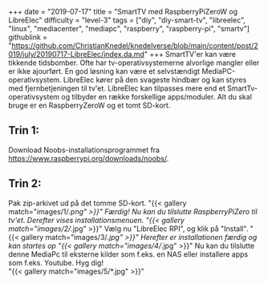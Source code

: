 +++
date = "2019-07-17"
title = "SmartTV med RaspberryPiZeroW og LibreElec"
difficulty = "level-3"
tags = ["diy", "diy-smart-tv", "libreelec", "linux", "mediacenter", "mediapc", "raspberry", "raspberry-pi", "smartv"]
githublink = "https://github.com/ChristianKnedel/knedelverse/blob/main/content/post/2019/july/20190717-LibreElec/index.da.md"
+++
SmartTV'er kan være tikkende tidsbomber. Ofte har tv-operativsystemerne alvorlige mangler eller er ikke ajourført. En god løsning kan være et selvstændigt MediaPC-operativsystem. LibreElec kører på den svageste hindbær og kan styres med fjernbetjeningen til tv'et. LibreElec kan tilpasses mere end et SmartTv-operativsystem og tilbyder en række forskellige apps/moduler. Alt du skal bruge er en RaspberryZeroW og et tomt SD-kort.
## Trin 1:
Download Noobs-installationsprogrammet fra https://www.raspberrypi.org/downloads/noobs/.
## Trin 2:
Pak zip-arkivet ud på det tomme SD-kort.
"{{< gallery match="images/1/*.png" >}}"
Færdig! Nu kan du tilslutte RaspberryPiZero til tv'et. Derefter vises installationsmenuen.
"{{< gallery match="images/2/*.jpg" >}}"
Vælg nu "LibreElec RPI", og klik på "Install".
"{{< gallery match="images/3/*.jpg" >}}"
Herefter er installationen færdig og kan startes op
"{{< gallery match="images/4/*.jpg" >}}"
Nu kan du tilslutte denne MediaPc til eksterne kilder som f.eks. en NAS eller installere apps som f.eks. Youtube. Hyg dig!   
"{{< gallery match="images/5/*.jpg" >}}"
